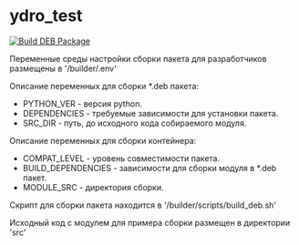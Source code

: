 # ydro_test

[![Build DEB Package](https://github.com/Pix3lPunch/ydro_test/actions/workflows/build_deb.yml/badge.svg)](https://github.com/Pix3lPunch/ydro_test/actions/workflows/build_deb.yml)

Переменные среды настройки сборки пакета для разработчиков размещены в '/builder/.env'

Описание переменных для сборки *.deb пакета:

* PYTHON_VER - версия python.
* DEPENDENCIES - требуемые зависимости для установки пакета.
* SRC_DIR - путь, до исходного кода собираемого модуля.

Описание переменных для сборки контейнера:

* COMPAT_LEVEL - уровень совместимости пакета.
* BUILD_DEPENDENCIES - зависимости для сборки модуля в *.deb пакет.
* MODULE_SRC - директория сборки.

Скрипт для сборки пакета находится в '/builder/scripts/build_deb.sh'

Исходный код с модулем для примера сборки размещен в директории 'src'
